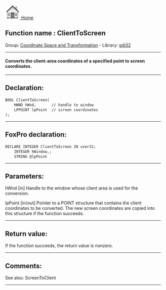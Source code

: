 [<img src="../../images/home.png"> Home ](https://github.com/VFPX/Win32API)  

## Function name : ClientToScreen
Group: [Coordinate Space and Transformation](../../functions_group.md#Coordinate_Space_and_Transformation)  -  Library: [gdi32](../../libraries.md#gdi32)  
***  


#### Converts the client-area coordinates of a specified point to screen coordinates.
***  


## Declaration:
```foxpro  
BOOL ClientToScreen(
	HWND hWnd,       // handle to window
	LPPOINT lpPoint  // screen coordinates
);  
```  
***  


## FoxPro declaration:
```foxpro  
DECLARE INTEGER ClientToScreen IN user32;
	INTEGER hWindow,;
	STRING @lpPoint  
```  
***  


## Parameters:
hWnd 
[in] Handle to the window whose client area is used for the conversion. 

lpPoint 
[in/out] Pointer to a POINT structure that contains the client coordinates to be converted. The new screen coordinates are copied into this structure if the function succeeds.  
***  


## Return value:
If the function succeeds, the return value is nonzero.  
***  


## Comments:
See also: ScreenToClient   
  
***  

